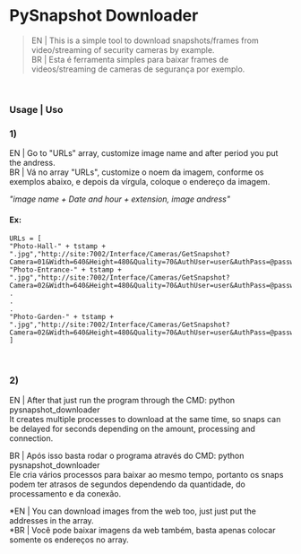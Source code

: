 # PySnapshot Downloader
> EN | This is a simple tool to download snapshots/frames from video/streaming of security cameras by example.  
> BR | Esta é ferramenta simples para baixar frames de videos/streaming de cameras de segurança por exemplo.
</br> 

### Usage | Uso
### 1)  
EN | Go to "URLs" array, customize image name and after period you put the andress.  
BR | Vá no array "URLs", customize o noem da imagem, conforme os exemplos abaixo, e depois da vírgula, coloque o endereço da imagem. 

_"image name + Date and hour + extension, image andress"_
</br>
#### Ex: 

```
URLs = [
"Photo-Hall-" + tstamp + ".jpg","http://site:7002/Interface/Cameras/GetSnapshot?Camera=01&Width=640&Height=480&Quality=70&AuthUser=user&AuthPass=@password",
"Photo-Entrance-" + tstamp + ".jpg","http://site:7002/Interface/Cameras/GetSnapshot?Camera=02&Width=640&Height=480&Quality=70&AuthUser=user&AuthPass=@password",
.
.
.
"Photo-Garden-" + tstamp + ".jpg","http://site:7002/Interface/Cameras/GetSnapshot?Camera=02&Width=640&Height=480&Quality=70&AuthUser=user&AuthPass=@password"
]
```
</br>  

### 2)
   
EN | After that just run the program through the CMD: python pysnapshot_downloader  
It creates multiple processes to download at the same time, so snaps can be delayed for seconds depending on the amount, processing and connection.  
  
  
BR | Após isso basta rodar o programa através do CMD: python pysnapshot_downloader  
Ele cria vários processos para baixar ao mesmo tempo, portanto os snaps podem ter atrasos de segundos dependendo da quantidade, do processamento e da conexão.  
  
 
   
*EN | You can download images from the web too, just just put the addresses in the array.  
*BR | Você pode baixar imagens da web também, basta apenas colocar somente os endereços no array.

